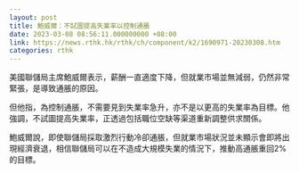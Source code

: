 ```yaml
---
layout: post
title: 鮑威爾：不試圖提高失業率以控制通脹
date: 2023-03-08 08:56:11.000000000 +08:00
link: https://news.rthk.hk/rthk/ch/component/k2/1690971-20230308.htm
categories: rthk
---
```


美國聯儲局主席鮑威爾表示，薪酬一直適度下降，但就業市場並無減弱，仍然非常緊張，是導致通脹的原因。

但他指，為控制通脹，不需要見到失業率急升，亦不是以更高的失業率為目標。他強調，不試圖提高失業率，正透過包括職位空缺等渠道重新調整供求關係。

鮑威爾說，即使聯儲局採取激烈行動冷卻通脹，但就業市場狀況並未顯示會即將出現經濟衰退，相信聯儲局可以在不造成大規模失業的情況下，推動高通脹重回2%的目標。
